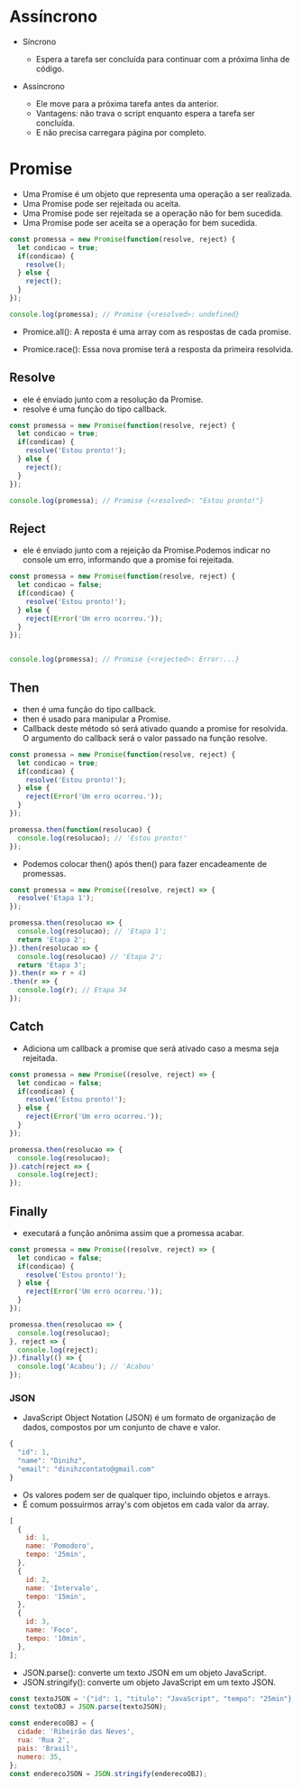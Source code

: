 # Assíncrono

* Síncrono
  - Espera a tarefa ser concluída para continuar com a próxima linha de código.

* Assíncrono
  - Ele move para a próxima tarefa antes da anterior.
  - Vantagens: não trava o script enquanto espera a tarefa ser concluída.
  - E não precisa carregara página por completo.

# Promise

* Uma Promise é um objeto que representa uma operação a ser realizada.
* Uma Promise pode ser rejeitada ou aceita.
* Uma Promise pode ser rejeitada se a operação não for bem sucedida.
* Uma Promise pode ser aceita se a operação for bem sucedida.

```javascript
const promessa = new Promise(function(resolve, reject) {
  let condicao = true;
  if(condicao) {
    resolve();
  } else {
    reject();
  }
});

console.log(promessa); // Promise {<resolved>: undefined}
```

* Promice.all(): A reposta é uma array com as respostas de cada promise.

* Promice.race(): Essa nova promise terá a resposta da primeira resolvida.

## Resolve

* ele é enviado junto com a resolução da Promise.
* resolve é uma função do tipo callback.

```javascript
const promessa = new Promise(function(resolve, reject) {
  let condicao = true;
  if(condicao) {
    resolve('Estou pronto!');
  } else {
    reject();
  }
});

console.log(promessa); // Promise {<resolved>: "Estou pronto!"}
```

## Reject

* ele é enviado junto com a rejeição da Promise.Podemos indicar no console um erro, informando que a promise foi rejeitada.

```javascript
const promessa = new Promise(function(resolve, reject) {
  let condicao = false;
  if(condicao) {
    resolve('Estou pronto!');
  } else {
    reject(Error('Um erro ocorreu.'));
  }
});


console.log(promessa); // Promise {<rejected>: Error:...}
```

## Then

* then é uma função do tipo callback.
* then é usado para manipular a Promise.
* Callback deste método só será ativado quando a promise for resolvida. O argumento do callback será o valor passado na função resolve.

```javascript
const promessa = new Promise(function(resolve, reject) {
  let condicao = true;
  if(condicao) {
    resolve('Estou pronto!');
  } else {
    reject(Error('Um erro ocorreu.'));
  }
});

promessa.then(function(resolucao) {
  console.log(resolucao); // 'Estou pronto!'
});
```

* Podemos colocar then() após then() para fazer encadeamente de promessas.

```javascript
const promessa = new Promise((resolve, reject) => {
  resolve('Etapa 1');
});

promessa.then(resolucao => {
  console.log(resolucao); // 'Etapa 1';
  return 'Etapa 2';
}).then(resolucao => {
  console.log(resolucao) // 'Etapa 2';
  return 'Etapa 3';
}).then(r => r + 4)
.then(r => {
  console.log(r); // Etapa 34
});
```

## Catch

* Adiciona um callback a promise que será ativado caso a mesma seja rejeitada.

```javascript
const promessa = new Promise((resolve, reject) => {
  let condicao = false;
  if(condicao) {
    resolve('Estou pronto!');
  } else {
    reject(Error('Um erro ocorreu.'));
  }
});

promessa.then(resolucao => {
  console.log(resolucao);
}).catch(reject => {
  console.log(reject);
});
```

## Finally

* executará a função anônima assim que a promessa acabar. 

```javascript
const promessa = new Promise((resolve, reject) => {
  let condicao = false;
  if(condicao) {
    resolve('Estou pronto!');
  } else {
    reject(Error('Um erro ocorreu.'));
  }
});

promessa.then(resolucao => {
  console.log(resolucao);
}, reject => {
  console.log(reject);
}).finally(() => {
  console.log('Acabou'); // 'Acabou'
});
```
### JSON

* JavaScript Object Notation (JSON) é um formato de organização de dados, compostos por um conjunto de chave e valor.

```javascript
{
  "id": 1,
  "name": "Dinihz",
  "email": "dinihzcontato@gmail.com"
}
```

- Os valores podem ser de qualquer tipo, incluindo objetos e arrays.
- É comum possuirmos array's com objetos em cada valor da array. 

```javascript
[
  {
    id: 1,
    name: 'Pomodoro',
    tempo: '25min',
  },
  {
    id: 2,
    name: 'Intervalo',
    tempo: '15min',
  },
  {
    id: 3,
    name: 'Foco',
    tempo: '10min',
  },
];
```

- JSON.parse(): converte um texto JSON em um objeto JavaScript.
- JSON.stringify(): converte um objeto JavaScript em um texto JSON.

```javascript
const textoJSON = '{"id": 1, "titulo": "JavaScript", "tempo": "25min"}';
const textoOBJ = JSON.parse(textoJSON);

const enderecoOBJ = {
  cidade: 'Ribeirão das Neves',
  rua: 'Rua 2',
  pais: 'Brasil',
  numero: 35,
};
const enderecoJSON = JSON.stringify(enderecoOBJ);
```


